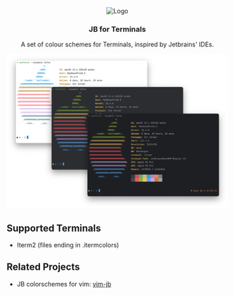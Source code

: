 
<div align="center">
    <img src="https://github.com/devsjc/vim-jb/blob/main/assets/logo.png?raw=true" width="75" alt="Logo"/>
    <h3>JB for Terminals</h3>
    <p> A set of colour schemes for Terminals, inspired by Jetbrains' IDEs.</p>
</div>

![Theme Screenshot](assets/screenshot.png)


Supported Terminals
---------------------------------------------------------------------------

- Iterm2 (files ending in .itermcolors)

Related Projects
---------------------------------------------------------------------------

- JB colorschemes for vim: [vim-jb](https://github.com/devsjc/vim-jb)
